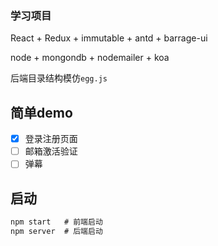 ### 学习项目
React + Redux + immutable + antd + barrage-ui

node + mongondb + nodemailer + koa

后端目录结构模仿`egg.js`

## 简单demo

- [x] 登录注册页面
- [ ] 邮箱激活验证
- [ ] 弹幕

## 启动

```js
npm start   # 前端启动
npm server  # 后端启动
```
